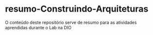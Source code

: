# resumo-Construindo-Arquiteturas
O conteúdo deste repositório serve de resumo para as atividades aprendidas durante o Lab na DIO

